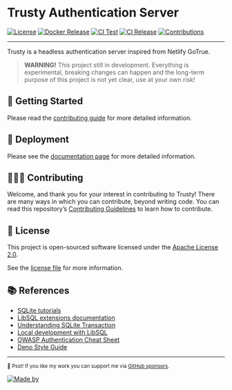 # Trusty Authentication Server

[![License](https://img.shields.io/github/license/riipandi/trusty?color=blue)](./LICENSE)
[![Docker Release](https://img.shields.io/github/v/release/riipandi/trusty?logo=docker)](https://github.com/riipandi/trusty/pkgs/container/trusty)
[![CI Test](https://github.com/riipandi/trusty/actions/workflows/test.yml/badge.svg)](https://github.com/riipandi/trusty/actions/workflows/test.yml)
[![CI Release](https://github.com/riipandi/trusty/actions/workflows/release.yml/badge.svg)](https://github.com/riipandi/trusty/actions/workflows/release.yml)
[![Contributions](https://img.shields.io/badge/Contributions-welcome-blue.svg?color=gray)](https://github.com/riipandi/trusty/graphs/contributors)

<hr/>

Trusty is a headless authentication server inspired from Netlify GoTrue.

> **WARNING!** This project still in development. Everything is experimental,
> breaking changes can happen and the long-term purpose of this project is not
> yet clear, use at your own risk!

## 👋 Getting Started

Please read the [contributing guide](./CONTRIBUTING.md) for more detailed
information.

## 🚀 Deployment

Please see the
[documentation page](https://trusty.netlify.app/docs/getting-started/introduction/)
for more detailed information.

## 🧑🏻‍💻 Contributing

Welcome, and thank you for your interest in contributing to Trusty! There are
many ways in which you can contribute, beyond writing code. You can read this
repository’s [Contributing Guidelines](./CONTRIBUTING.md) to learn how to
contribute.

## 📑 License

This project is open-sourced software licensed under the
[Apache License 2.0][choosealicense].

See the [license file](./LICENSE) for more information.

## 📚 References

- [SQLite tutorials](https://www.sqlitetutorial.net)
- [LibSQL extensions documentation](https://docs.turso.tech/extensions)
- [Understanding SQLite Transaction](https://www.sql-easy.com/learn/sqlite-transaction)
- [Local development with LibSQL](https://docs.turso.tech/local-development)
- [OWASP Authentication Cheat Sheet](https://cheatsheetseries.owasp.org/cheatsheets/Authentication_Cheat_Sheet.html)
- [Deno Style Guide](https://docs.deno.com/runtime/manual/references/contributing/style_guide)

---

<sub>🤫 Psst! If you like my work you can support me via
[GitHub sponsors](https://github.com/sponsors/riipandi).</sub>

[![Made by](https://badgen.net/badge/icon/Made%20by%20Aris%20Ripandi?icon=bitcoin-lightning&label&color=black&labelColor=black)][riipandi-twitter]

[choosealicense]: https://choosealicense.com/licenses/apache-2.0/
[riipandi-twitter]: https://twitter.com/intent/follow?original_referer=https://ripandis.com&screen_name=riipandi
